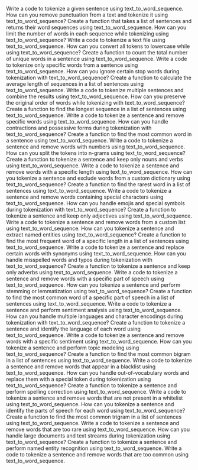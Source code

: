 Write a code to tokenize a given sentence using text_to_word_sequence.
How can you remove punctuation from a text and tokenize it using text_to_word_sequence?
Create a function that takes a list of sentences and returns their word sequences using text_to_word_sequence.
How can you limit the number of words in each sequence while tokenizing using text_to_word_sequence?
Write a code to tokenize a text file using text_to_word_sequence.
How can you convert all tokens to lowercase while using text_to_word_sequence?
Create a function to count the total number of unique words in a sentence using text_to_word_sequence.
Write a code to tokenize only specific words from a sentence using text_to_word_sequence.
How can you ignore certain stop words during tokenization with text_to_word_sequence?
Create a function to calculate the average length of sequences in a list of sentences using text_to_word_sequence.
Write a code to tokenize multiple sentences and combine the results using text_to_word_sequence.
How can you preserve the original order of words while tokenizing with text_to_word_sequence?
Create a function to find the longest sequence in a list of sentences using text_to_word_sequence.
Write a code to tokenize a sentence and remove specific words using text_to_word_sequence.
How can you handle contractions and possessive forms during tokenization with text_to_word_sequence?
Create a function to find the most common word in a sentence using text_to_word_sequence.
Write a code to tokenize a sentence and remove words with numbers using text_to_word_sequence.
How can you split the tokens into n-grams using text_to_word_sequence?
Create a function to tokenize a sentence and keep only nouns and verbs using text_to_word_sequence.
Write a code to tokenize a sentence and remove words with a specific length using text_to_word_sequence.
How can you tokenize a sentence and exclude words from a custom dictionary using text_to_word_sequence?
Create a function to find the rarest word in a list of sentences using text_to_word_sequence.
Write a code to tokenize a sentence and remove words containing special characters using text_to_word_sequence.
How can you handle emojis and special symbols during tokenization with text_to_word_sequence?
Create a function to tokenize a sentence and keep only adjectives using text_to_word_sequence.
Write a code to tokenize a sentence and remove words from a custom list using text_to_word_sequence.
How can you tokenize a sentence and extract named entities using text_to_word_sequence?
Create a function to find the most frequent word of a specific length in a list of sentences using text_to_word_sequence.
Write a code to tokenize a sentence and replace certain words with synonyms using text_to_word_sequence.
How can you handle misspelled words and typos during tokenization with text_to_word_sequence?
Create a function to tokenize a sentence and keep only adverbs using text_to_word_sequence.
Write a code to tokenize a sentence and remove words with a specific part of speech using text_to_word_sequence.
How can you tokenize a sentence and perform stemming or lemmatization using text_to_word_sequence?
Create a function to find the most common word of a specific part of speech in a list of sentences using text_to_word_sequence.
Write a code to tokenize a sentence and perform sentiment analysis using text_to_word_sequence.
How can you handle multiple languages and character encodings during tokenization with text_to_word_sequence?
Create a function to tokenize a sentence and identify the language of each word using text_to_word_sequence.
Write a code to tokenize a sentence and remove words with a specific sentiment using text_to_word_sequence.
How can you tokenize a sentence and perform topic modeling using text_to_word_sequence?
Create a function to find the most common bigram in a list of sentences using text_to_word_sequence.
Write a code to tokenize a sentence and remove words that appear in a blacklist using text_to_word_sequence.
How can you handle out-of-vocabulary words and replace them with a special token during tokenization using text_to_word_sequence?
Create a function to tokenize a sentence and perform spelling correction using text_to_word_sequence.
Write a code to tokenize a sentence and remove words that are not present in a whitelist using text_to_word_sequence.
How can you tokenize a sentence and identify the parts of speech for each word using text_to_word_sequence?
Create a function to find the most common trigram in a list of sentences using text_to_word_sequence.
Write a code to tokenize a sentence and remove words that are too rare using text_to_word_sequence.
How can you handle large documents and text streams during tokenization using text_to_word_sequence?
Create a function to tokenize a sentence and perform named entity recognition using text_to_word_sequence.
Write a code to tokenize a sentence and remove words that are too common using text_to_word_sequence.
